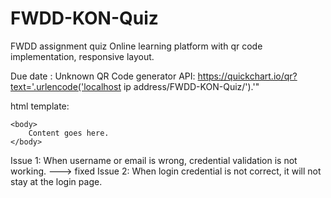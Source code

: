 # FWDD-KON-Quiz
FWDD assignment quiz
Online learning platform with qr code implementation, responsive layout.

Due date : Unknown
QR Code generator API: https://quickchart.io/qr?text='.urlencode('localhost ip address/FWDD-KON-Quiz/').'"


html template:
<!DOCTYPE html>
<html>
    <head>
        <title>KON Quiz</title>
        <meta name="description" content="Our first page">
        <meta name="keywords" content="html tutorial template">
    </head>
    
    <body>
        Content goes here.
    </body>
</html>



Issue 1: When username or email is wrong, credential validation is not working.  ---> fixed
Issue 2: When login credential is not correct, it will not stay at the login page.